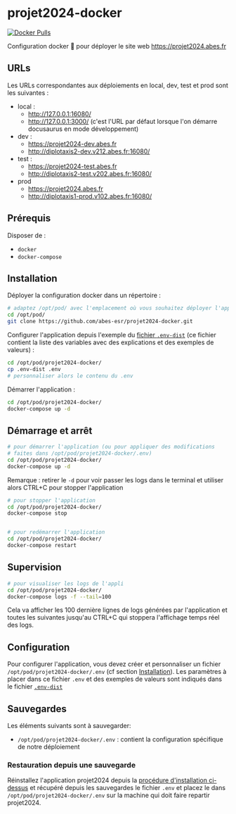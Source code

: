 # projet2024-docker

[![Docker Pulls](https://img.shields.io/docker/pulls/abesesr/projet2024.svg)](https://hub.docker.com/r/abesesr/projet2024/)

Configuration docker 🐳 pour déployer le site web https://projet2024.abes.fr

## URLs

Les URLs correspondantes aux déploiements en local, dev, test et prod sont les suivantes :

- local :
  - http://127.0.0.1:16080/
  - http://127.0.0.1:3000/ (c'est l'URL par défaut lorsque l'on démarre docusaurus en mode développement)
- dev :
  - https://projet2024-dev.abes.fr
  - http://diplotaxis2-dev.v212.abes.fr:16080/
- test :
  - https://projet2024-test.abes.fr
  - http://diplotaxis2-test.v202.abes.fr:16080/
- prod
  - https://projet2024.abes.fr
  - http://diplotaxis1-prod.v102.abes.fr:16080/

## Prérequis

Disposer de :
- ``docker``
- ``docker-compose``

## Installation

Déployer la configuration docker dans un répertoire :
```bash
# adaptez /opt/pod/ avec l'emplacement où vous souhaitez déployer l'application
cd /opt/pod/
git clone https://github.com/abes-esr/projet2024-docker.git
```

Configurer l'application depuis l'exemple du [fichier ``.env-dist``](./.env-dist) (ce fichier contient la liste des variables avec des explications et des exemples de valeurs) :
```bash
cd /opt/pod/projet2024-docker/
cp .env-dist .env
# personnaliser alors le contenu du .env
```

Démarrer l'application :
```bash
cd /opt/pod/projet2024-docker/
docker-compose up -d
```

## Démarrage et arrêt

```bash
# pour démarrer l'application (ou pour appliquer des modifications 
# faites dans /opt/pod/projet2024-docker/.env)
cd /opt/pod/projet2024-docker/
docker-compose up -d
```

Remarque : retirer le ``-d`` pour voir passer les logs dans le terminal et utiliser alors CTRL+C pour stopper l'application

```bash
# pour stopper l'application
cd /opt/pod/projet2024-docker/
docker-compose stop


# pour redémarrer l'application
cd /opt/pod/projet2024-docker/
docker-compose restart
```

## Supervision

```bash
# pour visualiser les logs de l'appli
cd /opt/pod/projet2024-docker/
docker-compose logs -f --tail=100
```

Cela va afficher les 100 dernière lignes de logs générées par l'application et toutes les suivantes jusqu'au CTRL+C qui stoppera l'affichage temps réel des logs.


## Configuration

Pour configurer l'application, vous devez créer et personnaliser un fichier ``/opt/pod/projet2024-docker/.env`` (cf section [Installation](#installation)). Les paramètres à placer dans ce fichier ``.env`` et des exemples de valeurs sont indiqués dans le fichier [``.env-dist``](https://github.com/abes-esr/projet2024-docker/blob/develop/.env-dist)

## Sauvegardes

Les éléments suivants sont à sauvegarder:
- ``/opt/pod/projet2024-docker/.env`` : contient la configuration spécifique de notre déploiement

### Restauration depuis une sauvegarde

Réinstallez l'application projet2024 depuis la [procédure d'installation ci-dessus](#installation) et récupéré depuis les sauvegardes le fichier ``.env`` et placez le dans ``/opt/pod/projet2024-docker/.env`` sur la machine qui doit faire repartir projet2024.

